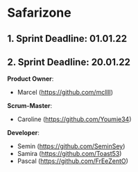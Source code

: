# Safarizone

## 1. Sprint Deadline: 01.01.22 
## 2. Sprint Deadline: 20.01.22

**Product Owner**:

- Marcel (https://github.com/mcllll)

**Scrum-Master**: 

- Caroline (https://github.com/Youmie34) 

**Developer**: 

- Semin (https://github.com/SeminSey)
- Samira (https://github.com/Toast53)
- Pascal (https://github.com/FrEeZentO)

